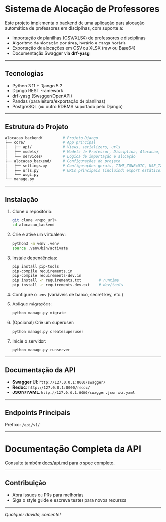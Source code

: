 # Sistema de Alocação de Professores

Este projeto implementa o backend de uma aplicação para alocação automática de professores em disciplinas, com suporte a:

- Importação de planilhas (CSV/XLSX) de professores e disciplinas
- Algoritmo de alocação por área, horário e carga horária
- Exportação de alocações em CSV ou XLSX (raw ou Base64)
- Documentação Swagger via **drf-yasg**

---

## Tecnologias

- Python 3.11 + Django 5.2
- Django REST Framework
- drf-yasg (Swagger/OpenAPI)
- Pandas (para leitura/exportação de planilhas)
- PostgreSQL (ou outro RDBMS suportado pelo Django)

---

## Estrutura do Projeto

```bash
alocacao_backend/         # Projeto Django
├── core/                 # App principal
│   ├── api/              # Views, serializers, urls
│   ├── models/           # Models de Professor, Disciplina, Alocacao, Importacao
│   └── services/         # Lógica de importação e alocação
├── alocacao_backend/     # Configurações do projeto
│   ├── settings.py       # Configurações gerais, TIME_ZONE=UTC, USE_TZ=True
│   ├── urls.py           # URLs principais (incluindo export estático)
│   └── wsgi.py
└── manage.py
```

---

## Instalação

1. Clone o repositório:

   ```bash
   git clone <repo_url>
   cd alocacao_backend
   ```

2. Crie e ative um virtualenv:

   ```bash
   python3 -m venv .venv
   source .venv/bin/activate
   ```

3. Instale dependências:

   ```bash
   pip install pip-tools
   pip-compile requirements.in
   pip-compile requirements-dev.in
   pip install -r requirements.txt        # runtime
   pip install -r requirements-dev.txt    # dev/tools
   ```

4. Configure o `.env` (variáveis de banco, secret key, etc.)

5. Aplique migrações:

   ```bash
   python manage.py migrate
   ```

6. (Opcional) Crie um superuser:

   ```bash
   python manage.py createsuperuser
   ```

7. Inicie o servidor:

   ```bash
   python manage.py runserver
   ```

---

## Documentação da API

- **Swagger UI**: `http://127.0.0.1:8000/swagger/`
- **Redoc**: `http://127.0.0.1:8000/redoc/`
- **JSON/YAML**: `http://127.0.0.1:8000/swagger.json` ou `.yaml`

---

## Endpoints Principais

Prefixo: `/api/v1/`

---

# Documentação Completa da API

Consulte também [docs/api.md](docs/api.md) para o spec completo.

---

## Contribuição

- Abra issues ou PRs para melhorias
- Siga o style guide e escreva testes para novos recursos

---

_Qualquer dúvida, comente!_
